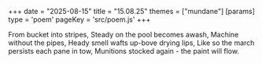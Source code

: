 +++
date = "2025-08-15"
title = "15.08.25"
themes = ["mundane"]
[params]
  type = 'poem'
  pageKey = 'src/poem.js'
+++

From bucket into stripes,
Steady on the pool becomes awash,
Machine without the pipes,
Heady smell wafts up-bove drying lips,
Like so the march persists each pane in tow,
Munitions stocked again - the paint will flow.
